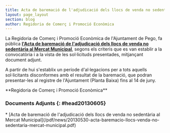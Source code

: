 ```yaml
---
title: Acta de baremació de l'adjudicació dels llocs de venda no sedentària al Mercat Municipal,
layout: page_layout
section: blog
author: Regidoria de Comerç i Promoció Econòmica
---
```

La Regidoria de Comerç i Promoció Econòmica de l'Ajuntament de Pego, fa pública **[l'Acta de baremació de l'adjudicació dels llocs de venda no sedentària  al Mercat Municipal](/pdf/news/20130530-acta-baremacio-llocs-venda-no-sedentaria-mercat-municipal.pdf)**, segons els criteris que es van establir a la convocatòria i a la vista de les sol·licituds presentades, mitjançant document adjunt.

A partir de hui s'establix un període d'al·legacions per a tots aquells sol·licitants disconformes amb el resultat de la baremació, que podran presentar-les al registre de l'Ajuntament (Planta Baixa) fins al 14 de juny.

<div class="center" markdown="1">
**Regidoria de Comerç i Promoció Econòmica**
</div>

### Documents Adjunts {: #head20130605}
<div class="pdf-list" markdown="1">
* [Acta de baremació de l'adjudicació dels llocs de venda no sedentària  al Mercat Municipal](/pdf/news/20130530-acta-baremacio-llocs-venda-no-sedentaria-mercat-municipal.pdf)
</div>
